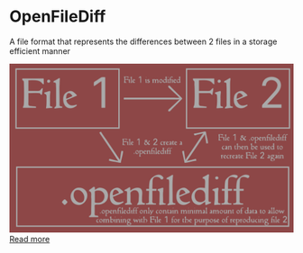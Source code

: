 # OpenFileDiff
A file format that represents the differences between 2 files in a storage efficient manner
<!--https://github.com/user-attachments/assets/d7fdaa0e-8e8f-4305-a579-a73693a27b38-->
[<img src="https://raw.githubusercontent.com/itscubetime/openfilediff/master/openfilediff.svg">](https://htmlpreview.github.io/?https://github.com/ItsCubeTime/openfilediff/blob/main/openFileDiff.html)
[Read more](https://htmlpreview.github.io/?https://github.com/ItsCubeTime/openfilediff/blob/main/openFileDiff.html)
